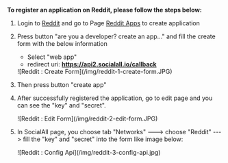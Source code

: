 __To register an application on Reddit, please follow the steps below:__

1. Login to [Reddit](https://www.reddit.com/) and go to Page [Reddit Apps](https://www.reddit.com/prefs/apps/) to create application

2. Press button "are you a developer? create an app..." and fill the create form with the below information
    * Select "web app"
    * redirect uri: __https://api2.socialall.io/callback__
    
    <div class="soclall-br"></div>
    ![Reddit : Create Form](/img/reddit-1-create-form.JPG)
    <div class="soclall-br"></div>
    
3. Then press button "create app"
4. After successfully registered the application, go to edit page and you can see the "key" and "secret".
    <div class="soclall-br"></div>
    ![Reddit : Edit Form](/img/reddit-2-edit-form.JPG)
    <div class="soclall-br"></div>
5. In SocialAll page, you choose tab "Networks" ---> choose "Reddit" ---> fill the "key" and "secret" into the form like image below:
    <div class="soclall-br"></div>
    ![Reddit : Config Api](/img/reddit-3-config-api.jpg)
    <div class="soclall-br"></div>
